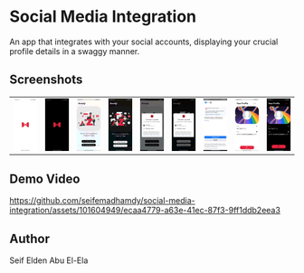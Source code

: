 # Social Media Integration
An app that integrates with your social accounts, displaying your crucial profile details in a swaggy manner.

## Screenshots
<table>
  <tr>
    <td>
      <img src="screenshots/1.jpg">
    </td>
    <td>
      <img src="screenshots/2.jpg">
    </td>
    <td>
      <img src="screenshots/3.jpg">
    </td>
    <td>
      <img src="screenshots/4.jpg">
    </td>
    <td>
      <img src="screenshots/5.jpg">
    </td>
    <td>
      <img src="screenshots/6.jpg">
    </td>
    <td>
      <img src="screenshots/7.jpg">
    </td>
    <td>
      <img src="screenshots/8.jpg">
    </td>
    <td>
      <img src="screenshots/9.jpg">
    </td>
  </tr>
</table>

## Demo Video
https://github.com/seifemadhamdy/social-media-integration/assets/101604949/ecaa4779-a63e-41ec-87f3-9ff1ddb2eea3

## Author
Seif Elden Abu El-Ela
